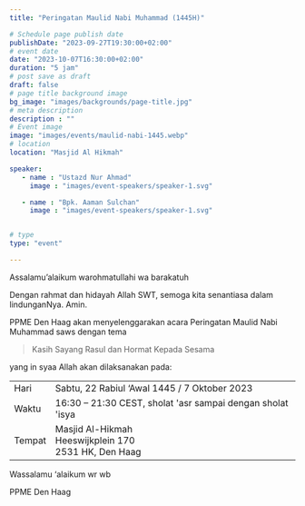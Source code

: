 ```yaml
---
title: "Peringatan Maulid Nabi Muhammad (1445H)"

# Schedule page publish date
publishDate: "2023-09-27T19:30:00+02:00"
# event date
date: "2023-10-07T16:30:00+02:00"
duration: "5 jam"
# post save as draft
draft: false
# page title background image
bg_image: "images/backgrounds/page-title.jpg"
# meta description
description : ""
# Event image
image: "images/events/maulid-nabi-1445.webp"
# location
location: "Masjid Al Hikmah"

speaker:
   - name : "Ustazd Nur Ahmad"
     image : "images/event-speakers/speaker-1.svg"

   - name : "Bpk. Aaman Sulchan"
     image : "images/event-speakers/speaker-1.svg"


# type
type: "event"

---
```

Assalamu’alaikum warohmatullahi wa barakatuh

Dengan rahmat dan hidayah Allah SWT, semoga kita senantiasa dalam lindunganNya. Amin.

PPME Den Haag akan menyelenggarakan acara Peringatan Maulid Nabi Muhammad saws dengan tema
> Kasih Sayang Rasul dan Hormat Kepada Sesama

yang in syaa Allah akan dilaksanakan pada:
<table>
<tr>
<td>Hari</td><td>Sabtu, 22 Rabiul ‘Awal 1445 / 7 Oktober 2023</td>
<tr><td>Waktu</td><td>16:30 – 21:30 CEST, sholat 'asr sampai dengan sholat 'isya</td>
<tr><td>Tempat</td><td>Masjid Al-Hikmah<br/>Heeswijkplein 170<br/>2531 HK, Den Haag</td>
</table>

Wassalamu ‘alaikum wr wb

PPME Den Haag
